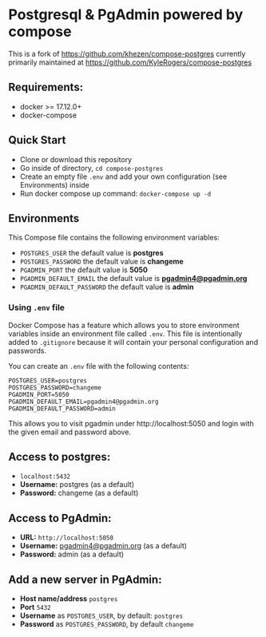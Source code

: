 # Postgresql & PgAdmin powered by compose

This is a fork of https://github.com/khezen/compose-postgres currently primarily maintained at https://github.com/KyleRogers/compose-postgres

## Requirements:
* docker >= 17.12.0+
* docker-compose

## Quick Start
* Clone or download this repository
* Go inside of directory,  `cd compose-postgres`
* Create an empty file `.env` and add your own configuration (see Environments) inside
* Run docker compose up command: `docker-compose up -d`


## Environments
This Compose file contains the following environment variables:

* `POSTGRES_USER` the default value is **postgres**
* `POSTGRES_PASSWORD` the default value is **changeme**
* `PGADMIN_PORT` the default value is **5050**
* `PGADMIN_DEFAULT_EMAIL` the default value is **pgadmin4@pgadmin.org**
* `PGADMIN_DEFAULT_PASSWORD` the default value is **admin**

### Using `.env` file
Docker Compose has a feature which allows you to store environment variables inside an environment file called `.env`.
This file is intentionally added to `.gitignore` because it will contain your personal configuration and passwords.

You can create an `.env` file with the following contents:

```shell script
POSTGRES_USER=postgres
POSTGRES_PASSWORD=changeme
PGADMIN_PORT=5050
PGADMIN_DEFAULT_EMAIL=pgadmin4@pgadmin.org
PGADMIN_DEFAULT_PASSWORD=admin
```

This allows you to visit pgadmin under http://localhost:5050 and login with the given email and password above.


## Access to postgres: 
* `localhost:5432`
* **Username:** postgres (as a default)
* **Password:** changeme (as a default)

## Access to PgAdmin: 
* **URL:** `http://localhost:5050`
* **Username:** pgadmin4@pgadmin.org (as a default)
* **Password:** admin (as a default)

## Add a new server in PgAdmin:
* **Host name/address** `postgres`
* **Port** `5432`
* **Username** as `POSTGRES_USER`, by default: `postgres`
* **Password** as `POSTGRES_PASSWORD`, by default `changeme`
